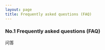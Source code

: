 ```yaml
---
layout: page
title: Frequently asked questions (FAQ)
---
```




### No.1 Frequently asked questions (FAQ)
问答


